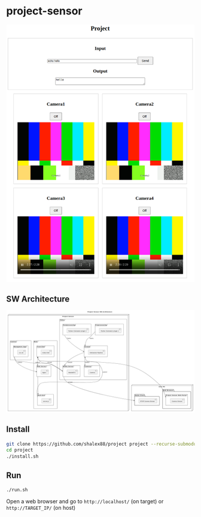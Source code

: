 # project-sensor

![Architecture](docs/web_portal.png)

## SW Architecture

![Architecture](docs/architecture.png)

## Install

```bash
git clone https://github.com/shalex88/project project --recurse-submodules
cd project
./install.sh
```

## Run

```bash
./run.sh
```

Open a web browser and go to `http://localhost/` (on target) or `http://TARGET_IP/` (on host)
